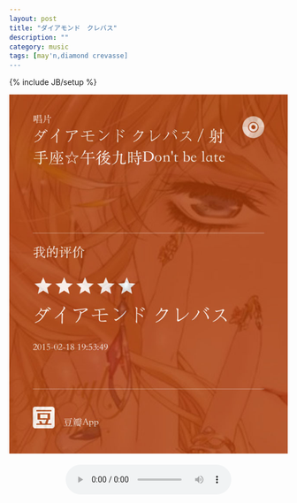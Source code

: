 ```yaml
---
layout: post
title: "ダイアモンド　クレバス"
description: ""
category: music
tags: [may'n,diamond crevasse]
---
```

{% include JB/setup %}



<div align="center" >


<img src="/media/pic/diamond-crevasse.jpg" />
<br />
<br />
<audio src="http://hc.yinyuetai.com/uploads/videos/common/D687013EDDB5818B1617A784C2510D1D.flv?sc=d204d9c48299f8b4&br=602" controls  />




</div>